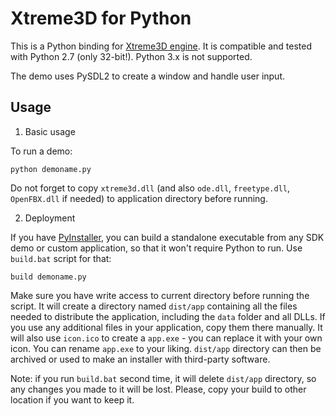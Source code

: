 Xtreme3D for Python
===================
This is a Python binding for [Xtreme3D engine](https://github.com/xtreme3d/xtreme3d). It is compatible and tested with Python 2.7 (only 32-bit!). Python 3.x is not supported.

The demo uses PySDL2 to create a window and handle user input. 

Usage
-----
1. Basic usage

To run a demo:

`python demoname.py`

Do not forget to copy `xtreme3d.dll` (and also `ode.dll`, `freetype.dll`, `OpenFBX.dll` if needed) to application directory before running.

2. Deployment

If you have [PyInstaller](https://www.pyinstaller.org), you can build a standalone executable from any SDK demo or custom application, so that it won't require Python to run. Use `build.bat` script for that:

`build demoname.py`

Make sure you have write access to current directory before running the script.
It will create a directory named `dist/app` containing all the files needed to distribute the application, including the `data` folder and all DLLs. If you use any additional files in your application, copy them there manually.
It will also use `icon.ico` to create a `app.exe` - you can replace it with your own icon. You can rename `app.exe` to your liking.
`dist/app` directory can then be archived or used to make an installer with third-party software.

Note: if you run `build.bat` second time, it will delete `dist/app` directory, so any changes you made to it will be lost. Please, copy your build to other location if you want to keep it.
